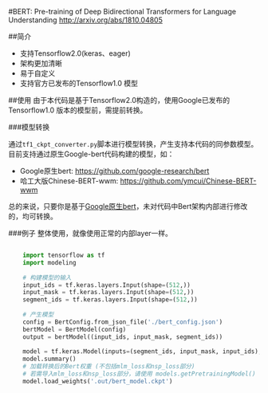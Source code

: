 #BERT: Pre-training of Deep Bidirectional Transformers for Language Understanding
http://arxiv.org/abs/1810.04805

##简介
* 支持Tensorflow2.0(keras、eager)
* 架构更加清晰
* 易于自定义
* 支持官方已发布的Tensorflow1.0 模型

##使用
由于本代码是基于Tensorflow2.0构造的，使用Google已发布的Tensorflow1.0 版本的模型前，需提前转换。

###模型转换

通过`tf1_ckpt_converter.py`脚本进行模型转换，产生支持本代码的同参数模型。
目前支持通过原生Google-bert代码构建的模型，如：
* Google原生bert: https://github.com/google-research/bert
* 哈工大版Chinese-BERT-wwm: https://github.com/ymcui/Chinese-BERT-wwm

总的来说，只要你是基于[Google原生bert](https://github.com/google-research/bert)，未对代码中Bert架构内部进行修改的，均可转换。

###例子
整体使用，就像使用正常的内部layer一样。
```python

    import tensorflow as tf
    import modeling
    
    # 构建模型的输入
    input_ids = tf.keras.layers.Input(shape=(512,))
    input_mask = tf.keras.layers.Input(shape=(512,))
    segment_ids = tf.keras.layers.Input(shape=(512,))
    
    # 产生模型
    config = BertConfig.from_json_file('./bert_config.json')
    bertModel = BertModel(config)
    output = bertModel((input_ids, input_mask, segment_ids))
    
    model = tf.keras.Model(inputs=(segment_ids, input_mask, input_ids), outputs=output)
    model.summary()
    # 加载转换后的Bert权重 (不包括mlm_loss和nsp_loss部分)
    # 若需导入mlm_loss和nsp_loss部分，请使用 models.getPretrainingModel()
    model.load_weights('.out/bert_model.ckpt')

```



